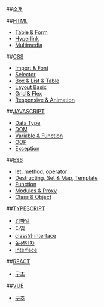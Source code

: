 ##[소개](README.md)


##[HTML]()
* [Table & Form](list/html/1.md)
* [Hyperlink](list/html/2.md)
* [Multimedia](list/html/3.md)

##[CSS]()
* [Import & Font](list/css/1.md)
* [Selector](list/css/2.md)
* [Box & List & Table](list/css/3.md)
* [Layout Basic](list/css/4.md)
* [Grid & Flex](list/css/5.md)
* [Responsive & Animation](list/css/6.md)


##[JAVASCRIPT]()
* [Data Type](list/javascript/1.md)
* [DOM](list/javascript/2.md)
* [Variable & Function](list/javascript/3.md)
* [OOP](list/javascript/4.md)
* [Exception](list/javascript/5.md)

##[ES6]()
* [let, method, operator](list/javascript/6.md)
* [Destructing, Set & Map, Template](list/javascript/7.md)
* [Function](list/javascript/8.md)
* [Modules & Proxy](list/javascript/9.md)
* [Class & Object](list/javascript/10.md)



##[TYPESCRIPT]()
* [컴파일](list/typescript/compile.md)
* [타입](list/typescript/types.md)
* [class와 interface](list/typescript/classandinterface.md)
* [옵션인자](list/typescript/optionpara.md)
* [interface](list/typescript/interface.md)


##[REACT]()
* [구조](list/react/structure.md)


##[VUE]()
* [구조](list/vue/structure.md)